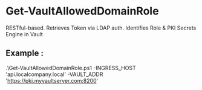 # Get-VaultAllowedDomainRole
RESTful-based. Retrieves Token via LDAP auth. Identifies Role & PKI Secrets Engine in Vault

## Example : 
.\Get-VaultAllowedDomainRole.ps1 -INGRESS_HOST 'api.localcompany.local' -VAULT_ADDR 'https://pki.myvaultserver.com:8200'
